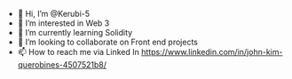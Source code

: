 - 👋 Hi, I’m @Kerubi-5
- 👀 I’m interested in Web 3
- 🌱 I’m currently learning Solidity
- 💞️ I’m looking to collaborate on Front end projects
- 📫 How to reach me via Linked In https://www.linkedin.com/in/john-kim-querobines-4507521b8/

<!---
Kerubi-5/Kerubi-5 is a ✨ special ✨ repository because its `README.md` (this file) appears on your GitHub profile.
You can click the Preview link to take a look at your changes.
--->
